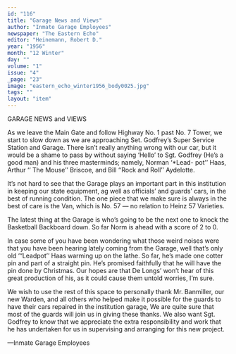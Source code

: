 ```yaml
---
id: "116"
title: "Garage News and Views"
author: "Inmate Garage Employees"
newspaper: "The Eastern Echo"
editor: "Heinemann, Robert D."
year: "1956"
month: "12 Winter"
day: ""
volume: "1"
issue: "4"
_page: "23"
image: "eastern_echo_winter1956_body0025.jpg"
tags: ""
layout: "item"
---
```

GARAGE NEWS and VIEWS

As we leave the Main Gate and follow Highway
No. 1 past No. 7 Tower, we start to slow down as we
are approaching Set. Godfrey’s Super Service Station
and Garage. There isn’t really anything wrong with
our car, but it would be a shame to pass by without
saying ‘Hello’ to Sgt. Godfrey (He’s a good man)
and his three masterminds; namely, Norman ‘*Lead-
pot’’ Haas, Arthur ‘‘ The Mouse’’ Briscoe, and Bill
‘‘Rock and Roll’’ Aydelotte.

It’s not hard to see that the Garage plays an
important part in this institution in keeping our
state equipment, ag well as officials’ and guards’ cars,
in the best of running condition. The one piece that
we make sure is always in the best of care is the Van,
which is No. 57 — no relation to Heinz 57 Varieties.

The latest thing at the Garage is who’s going to
be the next one to knock the Basketball Backboard
down. So far Norm is ahead with a score of 2 to 0.

In case some of you have been wondering what
those weird noises were that you have been hearing
lately coming from the Garage, well that’s only old
‘“Leadpot’’ Haas warming up on the lathe. So far,
he’s made one cotter pin and part of a straight pin.
He’s promised faithfully that he will have the pin
done by Christmas. Our hopes are that De Longs’
won’t hear of this great production of his, as it could
cause them untold worries, I’m sure.

We wish to use the rest of this space to personally
thank Mr. Banmiller, our new Warden, and all others
who helped make it possible for the guards to have
their cars repaired in the institution garage, We
are quite sure that most of the guards will join us
in giving these thanks. We also want Sgt. Godfrey
to know that we appreciate the extra responsibility
and work that he has undertaken for us in supervising
and arranging for this new project.

—Inmate Garage Employees
